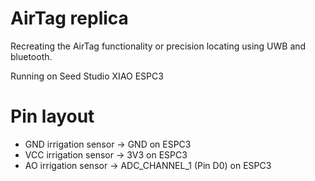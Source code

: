 # AirTag replica

Recreating the AirTag functionality or precision locating using UWB and bluetooth.

Running on Seed Studio XIAO ESPC3

# Pin layout

- GND irrigation sensor -> GND on ESPC3
- VCC irrigation sensor -> 3V3 on ESPC3
- AO irrigation sensor -> ADC_CHANNEL_1 (Pin D0) on ESPC3
